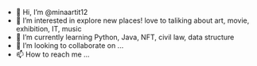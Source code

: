 - 👋 Hi, I’m @minaartit12
- 👀 I’m interested in explore new places! love to taliking about art, movie, exhibition, IT, music
- 🌱 I’m currently learning Python, Java, NFT, civil law, data structure
- 💞️ I’m looking to collaborate on ...
- 📫 How to reach me ...

<!---
minaartit12/minaartit12 is a ✨ special ✨ repository because its `README.md` (this file) appears on your GitHub profile.
You can click the Preview link to take a look at your changes.
--->
